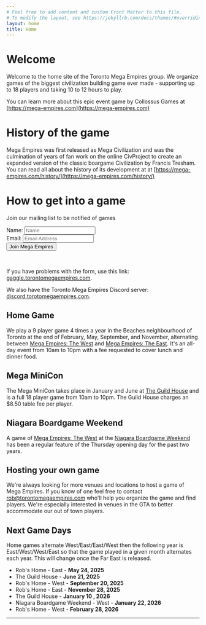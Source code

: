 ```yaml
---
# Feel free to add content and custom Front Matter to this file.
# To modify the layout, see https://jekyllrb.com/docs/themes/#overriding-theme-defaults
layout: home
title: Home
---
```


# Welcome

Welcome to the home site of the Toronto Mega Empires group. We organize games of the biggest civilization building game ever made - supporting up to 18 players and taking 10 to 12 hours to play.

You can learn more about this epic event game by Collossus Games at [https://mega-empires.com](https://mega-empires.com)

# History of the game

Mega Empires was first released as Mega Civilization and was the culmination of years of fan work on the online CivProject to create an expanded version of the classic boargame Civilization by Francis Tresham. You can read all about the history of its development at at [https://mega-empires.com/history/](https://mega-empires.com/history/)

# How to get into a game

Join our mailing list to be notified of games 
<div>
    <form method="post" action="https://gaggle.email/join/torontomegaempires@gaggle.email">
        <div>
        Name: <input name="name" type="text" placeholder="Name">
        </div>
        <div>
        Email: <input name="email" type="email" placeholder="Email Address">
        </div>
        <div>
            <button>Join Mega Empires</button>
        </div>
    </form>
</div>
<br />

If you have problems with the form, use this link: [gaggle.torontomegaempires.com](https://gaggle.torontomegaempires.com).

We also have the Toronto Mega Empires Discord server: [discord.torotomegaempires.com](https://discord.torontomegaempires.com).

## Home Game
We play a 9 player game 4 times a year in the Beaches neighbourhood of Toronto at the end of February, May, September, and November, alternating between [Mega Empires: The West](https://boardgamegeek.com/boardgame/267304/mega-empires-the-west) and [Mega Empires: The East](https://boardgamegeek.com/boardgame/338980/mega-empires-the-east). It's an all-day event from 10am to 10pm with a fee requested to cover lunch and dinner food. 

## Mega MiniCon

The Mega MiniCon takes place in January and June at [The Guild House](https://theguildhouse.ca) and is a full 18 player game from 10am to 10pm. The Guild House charges an $8.50 table fee per player.

## Niagara Boardgame Weekend

A game of [Mega Empires: The West](https://boardgamegeek.com/boardgame/267304/mega-empires-the-west) at the [Niagara Boardgame Weekend](https://www.niagaraboardgaming.com) has been a regular feature of the Thursday opening day for the past two years.

## Hosting your own game

We're always looking for more venues and locations to host a game of Mega Empires. If you know of one feel free to contact [rob@torontomegaempires.com](mailto:rob@torontomegaempires.com) who'll help you organize the game and find players. We're especially interested in venues in the GTA to better accommodate our out of town players.

## Next Game Days

Home games alternate West/East/East/West then the following year is East/West/West/East so that the game played in a given month alternates each year. This will change once the Far East is released.

- Rob's Home - East - **May 24, 2025**
- The Guild House - **June 21, 2025**
- Rob's Home - West - **September 20, 2025**
- Rob's Home - East - **November 28, 2025**
- The Guild House - **January 10 , 2026**
- Niagara Boardgame Weekend - West - **January 22, 2026**
- Rob's Home - West - **February 28, 2026**

***
